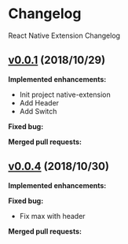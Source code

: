 # Changelog

React Native Extension Changelog


## [v0.0.1](https://github.com/jundat95/native-extension/releases/tag/v0.0.1) (2018/10/29)

**Implemented enhancements:**

- Init project native-extension
- Add Header 
- Add Switch

**Fixed bug:**


**Merged pull requests:**


## [v0.0.4](https://github.com/jundat95/native-extension/releases/tag/v0.0.4) (2018/10/30)

**Implemented enhancements:**


**Fixed bug:**

- Fix max with header

**Merged pull requests:**